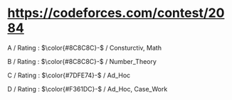 # https://codeforces.com/contest/2084

A / Rating : $\color{#8C8C8C}-$ / Consturctiv, Math

B / Rating : $\color{#8C8C8C}-$ / Number_Theory

C / Rating : $\color{#7DFE74}-$ / Ad_Hoc

D / Rating : $\color{#F361DC}-$ / Ad_Hoc, Case_Work
